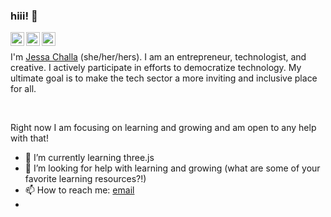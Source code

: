 ### hiii!  👋

<a href="https://www.instagram.com/jessa.challa/">
  <img align="left" alt="Jessa's Instagram" width="22px" src="https://raw.githubusercontent.com/hussainweb/hussainweb/main/icons/instagram.png" />
</a>
<a href="https://twitter.com/JessaChalla">
  <img align="left" alt="Jessa's Twitter" width="22px" src="https://raw.githubusercontent.com/peterthehan/peterthehan/master/assets/twitter.svg" />
</a>
<a href="https://www.linkedin.com/in/jessa-challa/">
  <img align="left" alt="Jessa's LinkedIN" width="22px" src="https://raw.githubusercontent.com/peterthehan/peterthehan/master/assets/linkedin.svg" />
</a>

<br />

I'm [Jessa Challa](https://jessachalla.com/) (she/her/hers). I am an entrepreneur, technologist, and creative. I actively participate in efforts to democratize technology. My ultimate goal is to make the tech sector a more inviting and inclusive place for all.

<br />

Right now I am focusing on learning and growing and am open to any help with that!

- 🌱 I’m currently learning three.js  
- 🤔 I’m looking for help with learning and growing (what are some of your favorite learning resources?!)
- 📫 How to reach me: [email](mailto:contact@jessachalla.com)
- 
<!--
**jessachalla/jessachalla** is a ✨ _special_ ✨ repository because its `README.md` (this file) appears on your GitHub profile.

Here are some ideas to get you started:

- 🔭 I’m currently working on ...
- 🌱 I’m currently learning ...
- 👯 I’m looking to collaborate on ...
- 🤔 I’m looking for help with ...
- 💬 Ask me about ...
- 📫 How to reach me: ...
- 😄 Pronouns: ...
- ⚡ Fun fact: ...
-->
